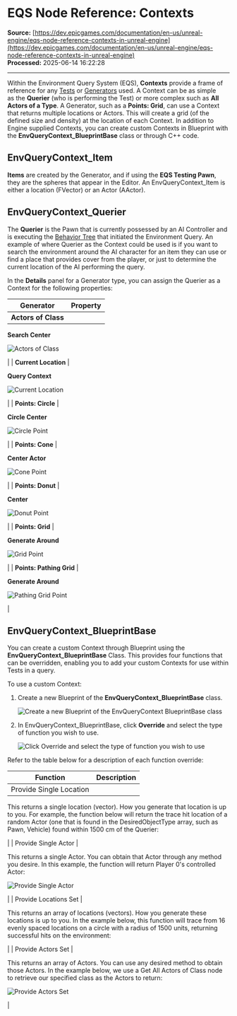 # EQS Node Reference: Contexts

**Source:** [https://dev.epicgames.com/documentation/en-us/unreal-engine/eqs-node-reference-contexts-in-unreal-engine](https://dev.epicgames.com/documentation/en-us/unreal-engine/eqs-node-reference-contexts-in-unreal-engine)  
**Processed:** 2025-06-14 16:22:28

---

Within the Environment Query System (EQS), **Contexts** provide a frame of reference for any [Tests](/documentation/en-us/unreal-engine/eqs-node-reference-tests-in-unreal-engine) or [Generators](/documentation/en-us/unreal-engine/eqs-node-reference-generators-in-unreal-engine) used. A Context can be as simple as the **Querier** (who is performing the Test) or more complex such as **All Actors of a Type**. A Generator, such as a **Points: Grid**, can use a Context that returns multiple locations or Actors. This will create a grid (of the defined size and density) at the location of each Context. In addition to Engine supplied Contexts, you can create custom Contexts in Blueprint with the **EnvQueryContext\_BlueprintBase** class or through C++ code. 

## EnvQueryContext\_Item

**Items** are created by the Generator, and if using the **EQS Testing Pawn**, they are the spheres that appear in the Editor. An EnvQueryContext\_Item is either a location (FVector) or an Actor (AActor).

## EnvQueryContext\_Querier

The **Querier** is the Pawn that is currently possessed by an AI Controller and is executing the [Behavior Tree](/documentation/en-us/unreal-engine/behavior-trees-in-unreal-engine) that initiated the Environment Query. An example of where Querier as the Context could be used is if you want to search the environment around the AI character for an item they can use or find a place that provides cover from the player, or just to determine the current location of the AI performing the query.

In the **Details** panel for a Generator type, you can assign the Querier as a Context for the following properties:

| Generator | Property |
| --- | --- |
| **Actors of Class** | 
**Search Center**

![Actors of Class](https://d1iv7db44yhgxn.cloudfront.net/documentation/images/8ce3af12-de40-4c2e-869b-cf0f9cc54393/querier-actors-of-class.png)

 |
| **Current Location** | 

**Query Context**

![Current Location](https://d1iv7db44yhgxn.cloudfront.net/documentation/images/d63def26-0781-4cb5-ab16-3a8a11b9b63d/querier-current-location.png)

 |
| **Points: Circle** | 

**Circle Center**

![Circle Point](https://d1iv7db44yhgxn.cloudfront.net/documentation/images/92726a9c-f742-475d-b484-d8e975b0ca62/querier-circle.png)

 |
| **Points: Cone** | 

**Center Actor**

![Cone Point](https://d1iv7db44yhgxn.cloudfront.net/documentation/images/0aa9d574-1763-43bd-a1f9-393d34c69b07/querier-cone.png)

 |
| **Points: Donut** | 

**Center**

![Donut Point](https://d1iv7db44yhgxn.cloudfront.net/documentation/images/bb10d9f0-c3de-4cdf-bdf5-07eb9fa45189/querier-donut.png)

 |
| **Points: Grid** | 

**Generate Around**

![Grid Point](https://d1iv7db44yhgxn.cloudfront.net/documentation/images/bd4d0b36-a7aa-42f1-bd74-2167dc5de182/querier-grid.png)

 |
| **Points: Pathing Grid** | 

**Generate Around**

![Pathing Grid Point](https://d1iv7db44yhgxn.cloudfront.net/documentation/images/f4c12896-f2df-4b4f-b1d6-34dc564d3911/querier-pathing-grid.png)

 |

## EnvQueryContext\_BlueprintBase

You can create a custom Context through Blueprint using the **EnvQueryContext\_BlueprintBase** Class. This provides four functions that can be overridden, enabling you to add your custom Contexts for use within Tests in a query.

To use a custom Context:

1.  Create a new Blueprint of the **EnvQueryContext\_BlueprintBase** class.
    
    ![Create a new Blueprint of the EnvQueryContext BlueprintBase class](https://d1iv7db44yhgxn.cloudfront.net/documentation/images/9a7410ed-339f-4ce1-a41d-566d9867f7ae/blueprint-base-create.png)
2.  In EnvQueryContext\_BlueprintBase, click **Override** and select the type of function you wish to use.
    
    ![Click Override and select the type of function you wish to use](https://d1iv7db44yhgxn.cloudfront.net/documentation/images/26e77b39-10da-413d-a061-2a1ea7b2f594/blueprint-base-function.png)

Refer to the table below for a description of each function override:

| Function | Description |
| --- | --- |
| Provide Single Location | 
This returns a single location (vector). How you generate that location is up to you. For example, the function below will return the trace hit location of a random Actor (one that is found in the DesiredObjectType array, such as Pawn, Vehicle) found within 1500 cm of the Querier:



 |
| Provide Single Actor | 

This returns a single Actor. You can obtain that Actor through any method you desire. In this example, the function will return Player 0's controlled Actor:

![Provide Single Actor](https://d1iv7db44yhgxn.cloudfront.net/documentation/images/3ef21354-ad83-48a8-a03d-2af3283637b9/provide-single-actor.png)

 |
| Provide Locations Set | 

This returns an array of locations (vectors). How you generate these locations is up to you. In the example below, this function will trace from 16 evenly spaced locations on a circle with a radius of 1500 units, returning successful hits on the environment:



 |
| Provide Actors Set | 

This returns an array of Actors. You can use any desired method to obtain those Actors. In the example below, we use a Get All Actors of Class node to retrieve our specified class as the Actors to return:

![Provide Actors Set](https://d1iv7db44yhgxn.cloudfront.net/documentation/images/cc79208f-dc58-4198-bf79-e11b36695de7/provide-actors-set.png)

 |